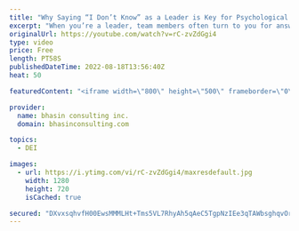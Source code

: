 ```yaml
---
title: "Why Saying “I Don’t Know” as a Leader is Key for Psychological Safety"
excerpt: "When you’re a leader, team members often turn to you for answers to a range of questions, which can feel like a lot of pressure, especially when we don’t know how to respond. In this video, bci’s Mental Health Expert-in-Residence Dr. Komal Bhasin shares why saying “I don’t know” as a leader can be a"
originalUrl: https://youtube.com/watch?v=rC-zvZdGgi4
type: video
price: Free
length: PT58S
publishedDateTime: 2022-08-18T13:56:40Z
heat: 50

featuredContent: "<iframe width=\"800\" height=\"500\" frameborder=\"0\" src=\"https://www.youtube.com/embed/rC-zvZdGgi4\" allow=\"accelerometer; autoplay; encrypted-media; gyroscope; picture-in-picture\" allowfullscreen></iframe>"

provider:
  name: bhasin consulting inc.
  domain: bhasinconsulting.com

topics:
  - DEI

images:
  - url: https://i.ytimg.com/vi/rC-zvZdGgi4/maxresdefault.jpg
    width: 1280
    height: 720
    isCached: true

secured: "DXvxsqhvfH00EwsMMMLHt+Tms5VL7RhyAh5qAeC5TgpNzIEe3qTAWbsghqvOrX8SMx/067/Zf0/C7NttsGKqyJT1dBRIRt/ZmKcxibqAU4MlTNXrOJ3z+LfJBWNVch+ej6fmEmSzystuXGmfE6KnOmAHaCueicia2Bpren94/FUw8MyLdVfvyaYLkN/yo5tWKVELiDeKOcMRSk47QKVKIw2aN/R8qyUeZ28UgBZ2RC+T4KM66oEzwj702FN5y5WwB3N1kqo6YeFfY+C00RK8+vXC3TPm4/3aHANCn0iX+MUVM6kXe/gWIu2cpGZKvsi3Ks+7yDn+qE7RcVmN65KD4pXpMiHJV3ZsyYXBNfQ6tqyFIXBJo19cJfU7J+ZDckig5Z8F1OmSJIq48ceYlSPBoMAzAViJYMbsMVT+4O9CEqg=;P1XkgfK0aEMKEC4Uh+q1uw=="
---
```


